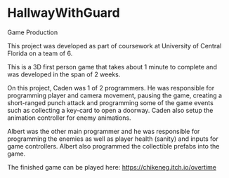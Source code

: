 # HallwayWithGuard
 Game Production
 
 This project was developed as part of coursework at University of Central Florida on a team of 6. 
 
 This is a 3D first person game that takes about 1 minute to complete and was developed in the span of 2 weeks. 
 
 On this project, Caden was 1 of 2 programmers. He was responsible for programming player and camera movement, pausing the game, creating a short-ranged punch attack and programming some of the game events such as collecting a key-card to open a doorway. Caden also setup the animation controller for enemy animations. 

Albert was the other main programmer and he was responsible for programming the enemies as well as player health (sanity) and inputs for game controllers. Albert also programmed the collectible prefabs into the game. 

The finished game can be played here:
https://chikeneg.itch.io/overtime
